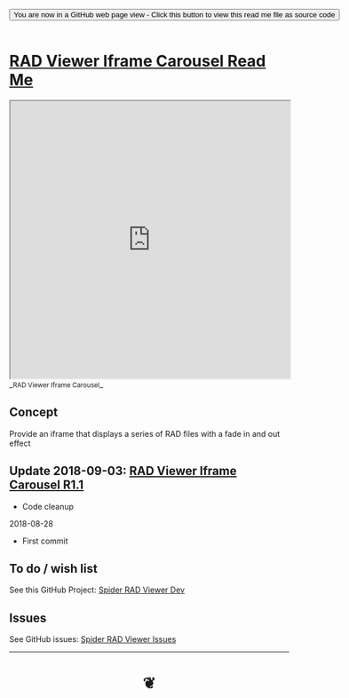 
<span style=display:none; >[You are now in a GitHub source code view - click this link to view Read Me file as a web page]( https://www.ladybug.tools/spider-rad-viewer/#cookbook/rad-viewer-iframe-carousel/README.md "View file as a web page." ) </span>

<div><input type=button class = "btn btn-secondary btn-sm" onclick=window.location.href="https://github.com/ladybug-tools/spider-rad-viewer/tree/master/cookbook/rad-viewer-iframe-carousel"
value="You are now in a GitHub web page view - Click this button to view this read me file as source code" ></div>

<br>

# [RAD Viewer Iframe Carousel Read Me]( #cookbook/rad-viewer-iframe-carousel/README.md )


<iframe src=https://www.ladybug.tools/spider-rad-viewer/cookbook/rad-viewer-iframe-carousel/index.html width=100% height=500px >Iframes are not viewable in GitHub source code views</iframe>
_<small>RAD Viewer Iframe Carousel</small>_


## Concept

Provide an iframe that displays a series of RAD files with a fade in and out effect


## Update 2018-09-03: [RAD Viewer Iframe Carousel R1.1 ]( https://www.ladybug.tools/spider-rad-viewer/cookbook/rad-viewer-iframe-carousel/r1/rad-viewer-iframe-carousel.html )

* Code cleanup

2018-08-28

* First commit

## To do / wish list

See this GitHub Project: [Spider RAD Viewer Dev]( https://github.com/ladybug-tools/spider-rad-viewer/projects/1 )


## Issues

See GitHub issues: [Spider RAD Viewer Issues]( https://github.com/ladybug-tools/spider-rad-viewer/issues )


***

# <center title="hello!" ><a href=javascript:window.scrollTo(0,0); style=text-decoration:none; > ❦ </a></center>

